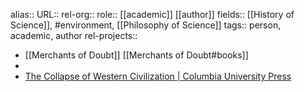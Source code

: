 alias::
URL:: 
rel-org::
role:: [[academic]] [[author]] 
fields:: [[History of Science]], #environment, [[Philosophy of Science]] 
tags:: person, academic, author
rel-projects::

- [[Merchants of Doubt]] [[Merchants of Doubt#books]]
-
- [The Collapse of Western Civilization | Columbia University Press](http://cup.columbia.edu/book/the-collapse-of-western-civilization/9780231169547)